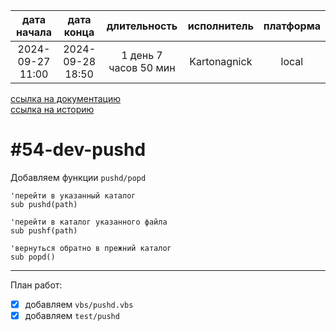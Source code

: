 |   дата начала    |    дата конца    |      длительность     | исполнитель  | платформа |
|:----------------:|:----------------:|:---------------------:|:------------:|:---------:|
| 2024-09-27 11:00 | 2024-09-28 18:50 | 1 день 7 часов 50 мин | Kartonagnick |   local   |

[ссылка на документацию](../docs.md)  
[ссылка на историю](../history.md#-v054-dev)  

#54-dev-pushd
=============
Добавляем функции `pushd/popd`  

```vbs
'перейти в указанный каталог
sub pushd(path)

'перейти в каталог указанного файла
sub pushf(path)

'вернуться обратно в прежний каталог 
sub popd()
```

--------------------------------------------------------------------------------

План работ:  
  - [x] добавляем `vbs/pushd.vbs`  
  - [x] добавляем `test/pushd`  
